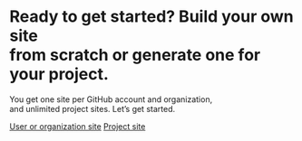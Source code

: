 
  <h1>Ready to get started? Build your own site<br>from scratch or generate one for your project.</h1>
  <p>You get one site per GitHub account and organization,<br>
     and unlimited project sites. Let’s get started.</p>
  <a href="#" class="button blue">User or organization site</a>
  <a href="#" class="button grey">Project site</a>

